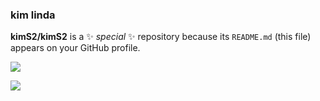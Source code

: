 ### kim linda

**kimS2/kimS2** is a ✨ _special_ ✨ repository because its `README.md` (this file) appears on your GitHub profile.

***![](https://media.tenor.com/TAclPVPgZ1QAAAAM/ygona.gif)***

***![](https://media.tenor.com/5cDPE3_NtoIAAAAM/afonsinha-dance.gif)***
